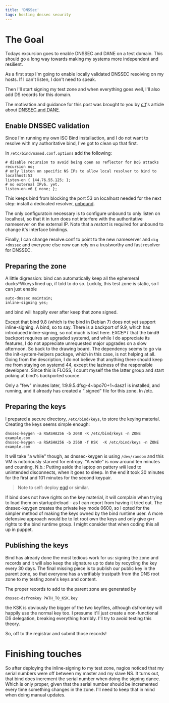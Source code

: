 ```yaml
---
title: 'DNSSec'
tags: hosting dnssec security
---
```


# The Goal

Todays excursion goes to enable DNSSEC and DANE on a test domain. This should
go a long way towards making my systems more independent and resilient.

As a first step I'm going to enable locally validated DNSSEC resolving on my
hosts. If I can't listen, I don't need to speak.

Then I'll start signing my test zone and when everything goes well, I'll also
add DS records for this domain.

The motivation and guidance for this post was brought to you by
[c't](http://www.ct.de)'s article about [DNSSEC and
DANE](http://www.heise.de/ct/heft/2014-18-DNSSEC-und-DANE-auf-Linux-Servern-konfigurieren-2284734.html).

## Enable DNSSEC validation

Since I'm running my own ISC Bind installaction, and I do not want to resolve
with my authoritative bind, I've got to clean up that first.

In `/etc/bind/named.conf.options` add the following:

    # disable recursion to avoid being open as reflector for DoS attacks
    recursion no;
    # only listen on specific NS IPs to allow local resolver to bind to localhost:53
    listen-on { 144.76.55.125; };
    # no external IPv6. yet.
    listen-on-v6 { none; };

This keeps bind from blocking the port 53 on localhost needed for the next
step: install a dedicated resolver, [unbound](http://www.unbound.net/).

The only configuratoin necessary is to configure unbound to only listen on
localhost, so that it in turn does not interfere with the authoritative
nameserver on the external IP. Note that a *restart* is required for unbound to
change it's interface bindings.

Finally, I can change resolve.conf to point to the new nameserver and `dig
+dnssec` and everyone else now can rely on a trustworthy and fast resolver for
DNSSEC.

## Preparing the zone

A little digression: bind can automatically keep all the ephemeral ducks^Wkeys
lined up, if told to do so. Luckily, this test zone is static, so I can just enable

    auto-dnssec maintain;
    inline-signing yes;

and bind will happily ever after keep that zone signed.

Except that bind 9.8 (which is the bind in Debian 7) does not yet support
inline-signing. A bind, so to say. There is a backport of 9.9, which has
introduced inline-signing, so not much is lost here. *EXCEPT* that the bind9
backport requires an upgraded systemd, and while I do appreciate its features,
I do not appreciate unrequested major upgrades on a slow afternoon. So back to
the drawing board. The dependency seems to go via the init-system-helpers
package, which in this case, is not helping at all. Going from the description, I do not believe that anything there should keep me from staying on systemd 44, except the laziness of the responsible developers. Since this is FLOSS, I count myself the the latter group and start poking at bind's backported source.

Only a "few" minutes later, 1:9.9.5.dfsg-4~bpo70+1~dasz1 is installed, and running, and it already has created a ".signed" file for this zone. In /etc.

## Preparing the keys

I prepared a secure directory, `/etc/bind/keys`, to store the keying material.
Creating the keys seems simple enough:

    dnssec-keygen -a RSASHA256 -b 2048 -K /etc/bind/keys -n ZONE example.com
    dnssec-keygen -a RSASHA256 -b 2560 -f KSK  -K /etc/bind/keys -n ZONE example.com

It will take "a while" though, as dnssec-keygen is using `/dev/random` and this
VM is notoriously starved for entropy. "A while" is now around ten minutes and
counting. N.b.: Putting aside the laptop on pattery *will* lead to unintended
disconnects, when it goes to sleep. In the end it took 30 minutes for the first
and 101 minutes for the second keypair.

> Note to self: deploy [egd](http://egd.sourceforge.net/) or similar.

If bind does not have rights on the key material, it will complain when trying
to load them on startup/reload - as I can report from having it tried out. The
dnssec-keygen creates the private key mode 0600, so I opted for the simpler
method of making the keys owned by the bind runtime user. A more defensive
approach would be to let root own the keys and only give g=r rights to the bind
runtime group. I might consider that when coding this all up in puppet.


## Publishing the keys

Bind has already done the most tedious work for us: signing the zone and
records and it will also keep the signature up to date by recycling the key
every 30 days. The final missing piece is to publish our public key in the
parent zone, so that everyone has a verifiably trustpath from the DNS root zone
to my testing zone's keys and content.

The proper records to add to the parent zone are generated by

    dnssec-dsfromkey PATH_TO_KSK.key

the KSK is obviously the bigger of the two keyfiles, although dsfromkey will
happily use the normal key too. I presume it'll just create a non-functional DS
delegation, breaking everything horribly. I'll try to avoid testing this
theory.

So, off to the registrar and submit those records!


# Finishing touches

So after deploying the inline-signing to my test zone, nagios noticed that my
serial numbers were off between my master and my slave NS. It turns out, that
bind does increment the serial number when doing the signing dance. Which is
only proper, given that the serial number should be incremented every time
something changes in the zone. I'll need to keep that in mind when doing manual
updates.
